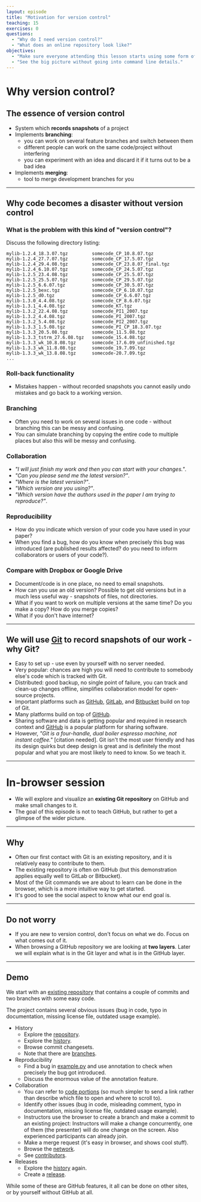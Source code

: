 ```yaml
---
layout: episode
title: "Motivation for version control"
teaching: 15
exercises: 0
questions:
  - "Why do I need version control?"
  - "What does an online repository look like?"
objectives:
  - "Make sure everyone attending this lesson starts using some form of version control."
  - "See the big picture without going into command line details."
---
```


# Why version control? 

## The essence of version control

- System which **records snapshots** of a project
- Implements **branching**:
  - you can work on several feature branches and switch between them
  - different people can work on the same code/project without interfering
  - you can experiment with an idea and discard it if it turns out to be a bad idea
- Implements **merging**:
  - tool to merge development branches for you

---

## Why code becomes a disaster without version control

### What is the problem with this kind of "version control"?

Discuss the following directory listing:

```shell
mylib-1.2.4_18.3.07.tgz         somecode_CP_10.8.07.tgz
mylib-1.2.4_27.7.07.tgz         somecode_CP_17.5.07.tgz
mylib-1.2.4_29.4.08.tgz         somecode_CP_23.8.07_final.tgz
mylib-1.2.4_6.10.07.tgz         somecode_CP_24.5.07.tgz
mylib-1.2.5_23.4.08.tgz         somecode_CP_25.5.07.tgz
mylib-1.2.5_25.5.07.tgz         somecode_CP_29.5.07.tgz
mylib-1.2.5_6.6.07.tgz          somecode_CP_30.5.07.tgz
mylib-1.2.5_bexc.tgz            somecode_CP_6.10.07.tgz
mylib-1.2.5_d0.tgz              somecode_CP_6.6.07.tgz
mylib-1.3.0_4.4.08.tgz          somecode_CP_8.6.07.tgz
mylib-1.3.1_4.4.08.tgz          somecode_KT.tgz
mylib-1.3.2_22.4.08.tgz         somecode_PI1_2007.tgz
mylib-1.3.2_4.4.08.tgz          somecode_PI_2007.tgz
mylib-1.3.2_5.4.08.tgz          somecode_PI2_2007.tgz
mylib-1.3.3_1.5.08.tgz          somecode_PI_CP_18.3.07.tgz
mylib-1.3.3_20.5.08.tgz         somecode_11.5.08.tgz
mylib-1.3.3_tstrm_27.6.08.tgz   somecode_15.4.08.tgz
mylib-1.3.3_wk_10.8.08.tgz      somecode_17.6.09_unfinished.tgz
mylib-1.3.3_wk_11.8.08.tgz      somecode_19.7.09.tgz
mylib-1.3.3_wk_13.8.08.tgz      somecode-20.7.09.tgz
...
```

### Roll-back functionality

- Mistakes happen - without recorded snapshots you cannot easily undo mistakes and go back to a working version.


### Branching

- Often you need to work on several issues in one code - without branching this can be messy and confusing.
- You can simulate branching by copying the entire code to multiple places but also this will be messy and confusing.


### Collaboration

- *"I will just finish my work and then you can start with your changes."*.
- *"Can you please send me the latest version?"*.
- *"Where is the latest version?"*.
- *"Which version are you using?"*.
- *"Which version have the authors used in the paper I am trying to reproduce?"*.


### Reproducibility

- How do you indicate which version of your code you have used in your paper?
- When you find a bug, how do you know when precisely this bug was introduced
  (are published results affected? do you need to inform collaborators or users of your code?).


### Compare with Dropbox or Google Drive

- Document/code is in one place, no need to email snapshots.
- How can you use an old version? Possible to get old versions but in a much less useful way - snapshots of files, not directories.
- What if you want to work on multiple versions at the same time? Do you make a copy? How do you merge copies?
- What if you don't have internet?

---

## We will use [Git](https://git-scm.com) to record snapshots of our work - why Git?

- Easy to set up - use even by yourself with no server needed.
- Very popular: chances are high you will need to contribute to somebody else's code which is tracked with Git.
- Distributed: good backup, no single point of failure, you can track and clean-up changes offline, simplifies collaboration model for open-source projects.
- Important platforms such as [GitHub](https://github.com), [GitLab](https://gitlab.com), and [Bitbucket](https://bitbucket.org)
  build on top of Git.
- Many platforms build on top of [GitHub](https://github.com).
- Sharing software and data is getting popular and required in research context
  and [GitHub](https://github.com) is a popular platform for sharing software.
- However, *"Git is a four-handle, dual boiler espresso machine, not instant coffee."* [citation needed].
  Git isn't the most user friendly and has its design quirks but deep design
  is great and is definitely the most popular and what you are most likely to
  need to know. So we teach it.

---

# In-browser session

- We will explore and visualize an **existing Git repository** on GitHub and make small changes to it.
- The goal of this episode is not to teach GitHub, but rather to get a glimpse of the wider picture.

---

## Why

- Often our first contact with Git is an existing repository, and it is
  relatively easy to contribute to them.
- The existing repository is often on GitHub (but this demonstration applies
  equally well to GitLab or Bitbucket).
- Most of the Git commands we are about to learn can be done in the browser,
  which is a more intuitive way to get started.
- It's good to see the social aspect to know what our end goal is.

---

## Do not worry

- If you are new to version control, don't focus on what we do. Focus on what comes out of it.
- When browsing a GitHub repository we are looking at **two layers**. Later we
  will explain what is in the Git layer and what is in the GitHub layer.

---

## Demo

We start with an
[existing repository](https://github.com/coderefinery/example-project)
that contains a couple of commits and two
branches with some easy code.

The project contains several obvious issues (bug in code,
typo in documentation, missing license file, outdated usage example).

- History
  - Explore the [repository](https://github.com/coderefinery/example-project).
  - Explore the [history](https://github.com/coderefinery/example-project/commits/master).
  - Browse commit changesets.
  - Note that there are [branches](https://github.com/coderefinery/example-project/network).
- Reproducibility
  - Find a bug in
    [example.py](https://github.com/coderefinery/example-project/blob/master/example.py)
    and use annotation to check when precisely the bug got introduced.
  - Discuss the enormous value of the annotation feature.
- Collaboration
  - You can refer to [code portions](https://github.com/coderefinery/example-project/blob/master/example.py#L18-L19)
    (so much simpler to send a link rather than describe which file to open and where to scroll to).
  - Identify other issues (bug in code, misleading comment, typo in
    documentation, missing license file, outdated usage example).
  - Instructors use the browser to create a branch and make a commit to an
    existing project: Instructors will make a change concurrently, one of them
    (the presenter) will do one change on the screen. Also experienced participants
    can already join.
  - Make a merge request (it's easy in browser, and shows cool stuff).
  - Browse the [network](https://github.com/coderefinery/example-project/network).
  - See [contributors](https://github.com/coderefinery/example-project/graphs/contributors).
- Releases
  - Explore the [history](https://github.com/coderefinery/example-project/commits/master) again.
  - Create a [release](https://github.com/coderefinery/example-project/releases).

While some of these are GitHub features, it all can be done on other sites, or
by yourself without GitHub at all.
